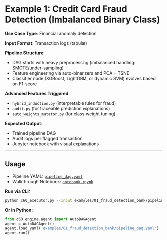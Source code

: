 # Example 1: Credit Card Fraud Detection (Imbalanced Binary Class)

**Use Case Type**: Financial anomaly detection

**Input Format**: Transaction logs (tabular)

**Pipeline Structure**:
- DAG starts with heavy preprocessing (imbalanced handling: SMOTE/under-sampling)
- Feature engineering via auto-binarizers and PCA + TSNE
- Classifier node (XGBoost, LightGBM, or dynamic SVM) evolves based on F1-score

**Advanced Features Triggered**:
- `hybrid_induction.py` (interpretable rules for fraud)
- `audit.py` (for traceable prediction explanations)
- `auto_weights_mutator.py` (for class-weight tuning)

**Expected Output**:
- Trained pipeline DAG
- Audit logs per flagged transaction
- Jupyter notebook with visual explanations

---

## Usage

- Pipeline YAML: [`pipeline_dag.yaml`](./pipeline_dag.yaml)
- Walkthrough Notebook: [`notebook.ipynb`](./notebook.ipynb)

**Run via CLI:**

```bash
python c60_executor.py --input examples/01_fraud_detection_bank/pipeline_dag.yaml
```

**Or in Python:**

```python
from c60.engine.agent import AutoDAGAgent
agent = AutoDAGAgent()
agent.load_yaml('examples/01_fraud_detection_bank/pipeline_dag.yaml')
agent.run()
```
